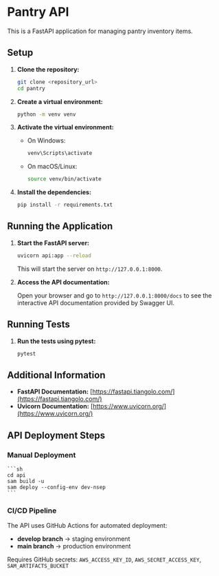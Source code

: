 # Pantry API

This is a FastAPI application for managing pantry inventory items.

## Setup

1. **Clone the repository:**

    ```sh
    git clone <repository_url>
    cd pantry
    ```

2. **Create a virtual environment:**

    ```sh
    python -m venv venv
    ```

3. **Activate the virtual environment:**

    - On Windows:

        ```sh
        venv\Scripts\activate
        ```

    - On macOS/Linux:

        ```sh
        source venv/bin/activate
        ```

4. **Install the dependencies:**

    ```sh
    pip install -r requirements.txt
    ```

## Running the Application

1. **Start the FastAPI server:**

    ```sh
    uvicorn api:app --reload
    ```

    This will start the server on `http://127.0.0.1:8000`.

2. **Access the API documentation:**

    Open your browser and go to `http://127.0.0.1:8000/docs` to see the interactive API documentation provided by Swagger UI.

## Running Tests

1. **Run the tests using pytest:**

    ```sh
    pytest
    ```

## Additional Information

- **FastAPI Documentation:** [https://fastapi.tiangolo.com/](https://fastapi.tiangolo.com/)
- **Uvicorn Documentation:** [https://www.uvicorn.org/](https://www.uvicorn.org/)

## API Deployment Steps

### Manual Deployment
    ```sh
    cd api
    sam build -u
    sam deploy --config-env dev-nsep
    ```

### CI/CD Pipeline
The API uses GitHub Actions for automated deployment:
- **develop branch** → staging environment
- **main branch** → production environment

Requires GitHub secrets: `AWS_ACCESS_KEY_ID`, `AWS_SECRET_ACCESS_KEY`, `SAM_ARTIFACTS_BUCKET`